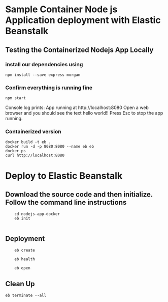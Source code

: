 # Sample Container Node js Application deployment with Elastic Beanstalk


## Testing the Containerized Nodejs App Locally

### install our dependencies using 

`npm install --save express morgan`

### Confirm everything is running fine

`npm start`

Console log prints: App running at http://localhost:8080
Open a web browser and you should see the text hello world!!
Press Esc to stop the app running.  

### Containerized version

```
docker build -t eb .
docker run -d -p 8080:8080 --name eb eb
docker ps
curl http://localhost:8080
```


# Deploy to Elastic Beanstalk

## Download the source code and then initialize. Follow the command line instructions

```
    cd nodejs-app-docker
    eb init
    
```


## Deployment

```
    eb create

    eb health 
    
    eb open
 ```

## Clean Up

```
eb terminate --all
```